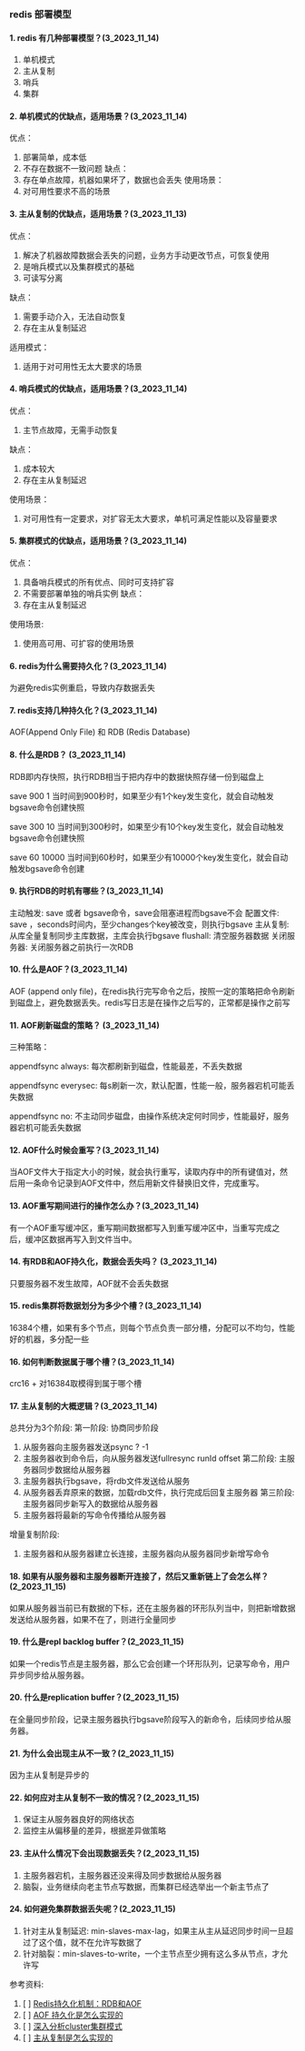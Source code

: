 ### redis 部署模型

#### 1. redis 有几种部署模型？(3_2023_11_14)
1. 单机模式
2. 主从复制
3. 哨兵
4. 集群

#### 2. 单机模式的优缺点，适用场景？(3_2023_11_14)
优点：
1. 部署简单，成本低
2. 不存在数据不一致问题
缺点：
1. 存在单点故障，机器如果坏了，数据也会丢失
使用场景：
1. 对可用性要求不高的场景


#### 3. 主从复制的优缺点，适用场景？(3_2023_11_13)
优点：
1. 解决了机器故障数据会丢失的问题，业务方手动更改节点，可恢复使用
2. 是哨兵模式以及集群模式的基础
3. 可读写分离

缺点：
1. 需要手动介入，无法自动恢复
2. 存在主从复制延迟

适用模式：
1. 适用于对可用性无太大要求的场景

#### 4. 哨兵模式的优缺点，适用场景？(3_2023_11_14)
优点：
1. 主节点故障，无需手动恢复

缺点：
1. 成本较大
2. 存在主从复制延迟

使用场景：
1. 对可用性有一定要求，对扩容无太大要求，单机可满足性能以及容量要求

#### 5. 集群模式的优缺点，适用场景？(3_2023_11_14)
优点：
1. 具备哨兵模式的所有优点、同时可支持扩容
2. 不需要部署单独的哨兵实例
缺点：
1. 存在主从复制延迟

使用场景:
1. 使用高可用、可扩容的使用场景

#### 6. redis为什么需要持久化？(3_2023_11_14)
为避免redis实例重启，导致内存数据丢失

#### 7. redis支持几种持久化？(3_2023_11_14)
AOF(Append Only File) 和 RDB (Redis Database)

#### 8. 什么是RDB？ (3_2023_11_14)
RDB即内存快照，执行RDB相当于把内存中的数据快照存储一份到磁盘上

save 900 1  当时间到900秒时，如果至少有1个key发生变化，就会自动触发bgsave命令创建快照

save 300 10  当时间到300秒时，如果至少有10个key发生变化，就会自动触发bgsave命令创建快照

save 60 10000    当时间到60秒时，如果至少有10000个key发生变化，就会自动触发bgsave命令创建


#### 9. 执行RDB的时机有哪些？(3_2023_11_14)
主动触发: save 或者 bgsave命令，save会阻塞进程而bgsave不会
配置文件: save <seconds> <changes>，seconds时间内，至少changes个key被改变，则执行bgsave
主从复制: 从库全量复制同步主库数据，主库会执行bgsave
flushall: 清空服务器数据
关闭服务器: 关闭服务器之前执行一次RDB

#### 10. 什么是AOF？(3_2023_11_14)
AOF (append only file)，在redis执行完写命令之后，按照一定的策略把命令刷新到磁盘上，避免数据丢失。redis写日志是在操作之后写的，正常都是操作之前写


#### 11. AOF刷新磁盘的策略？ (3_2023_11_14)
三种策略：

appendfsync always: 每次都刷新到磁盘，性能最差，不丢失数据

appendfsync everysec: 每s刷新一次，默认配置，性能一般，服务器宕机可能丢失数据

appendfsync no: 不主动同步磁盘，由操作系统决定何时同步，性能最好，服务器宕机可能丢失数据


#### 12. AOF什么时候会重写？(3_2023_11_14)
当AOF文件大于指定大小的时候，就会执行重写，读取内存中的所有键值对，然后用一条命令记录到AOF文件中，然后用新文件替换旧文件，完成重写。

#### 13. AOF重写期间进行的操作怎么办？(3_2023_11_14)
有一个AOF重写缓冲区，重写期间数据都写入到重写缓冲区中，当重写完成之后，缓冲区数据再写入到文件当中。

#### 14. 有RDB和AOF持久化，数据会丢失吗？ (3_2023_11_14)
只要服务器不发生故障，AOF就不会丢失数据


#### 15. redis集群将数据划分为多少个槽？(3_2023_11_14)
16384个槽，如果有多个节点，则每个节点负责一部分槽，分配可以不均匀，性能好的机器，多分配一些


#### 16. 如何判断数据属于哪个槽？(3_2023_11_14)
crc16 + 对16384取模得到属于哪个槽


#### 17. 主从复制的大概逻辑？(3_2023_11_14)
总共分为3个阶段:
第一阶段: 协商同步阶段
1. 从服务器向主服务器发送psync ? -1
2. 主服务器收到命令后，向从服务器发送fullresync runId offset
第二阶段: 主服务器同步数据给从服务器
1. 主服务器执行bgsave，将rdb文件发送给从服务
2. 从服务器丢弃原来的数据，加载rdb文件，执行完成后回复主服务器
第三阶段: 主服务器同步新写入的数据给从服务器
1. 主服务器将最新的写命令传播给从服务器

增量复制阶段:
1. 主服务器和从服务器建立长连接，主服务器向从服务器同步新增写命令

#### 18. 如果有从服务器和主服务器断开连接了，然后又重新链上了会怎么样？(2_2023_11_15)
如果从服务器当前已有数据的下标，还在主服务器的环形队列当中，则把新增数据发送给从服务器，如果不在了，则进行全量同步


#### 19. 什么是repl backlog buffer？(2_2023_11_15)
如果一个redis节点是主服务器，那么它会创建一个环形队列，记录写命令，用户异步同步给从服务器。

#### 20. 什么是replication buffer？(2_2023_11_15)
在全量同步阶段，记录主服务器执行bgsave阶段写入的新命令，后续同步给从服务器。

#### 21. 为什么会出现主从不一致？(2_2023_11_15)
因为主从复制是异步的

#### 22. 如何应对主从复制不一致的情况？(2_2023_11_15)
1. 保证主从服务器良好的网络状态
2. 监控主从偏移量的差异，根据差异做策略

#### 23. 主从什么情况下会出现数据丢失？(2_2023_11_15)
1. 主服务器宕机，主服务器还没来得及同步数据给从服务器
2. 脑裂，业务继续向老主节点写数据，而集群已经选举出一个新主节点了

#### 24. 如何避免集群数据丢失呢？(2_2023_11_15)
1. 针对主从复制延迟: min-slaves-max-lag，如果主从主从延迟同步时间一旦超过了这个值，就不在允许写数据了
2. 针对脑裂：min-slaves-to-write，一个主节点至少拥有这么多从节点，才允许写




  



参考资料:
1. [ ] [Redis持久化机制：RDB和AOF](https://juejin.cn/post/6844903939339452430)
2. [ ] [AOF 持久化是怎么实现的](https://www.xiaolincoding.com/redis/storage/aof.html#%E6%80%BB%E7%BB%93)
3. [ ] [深入分析cluster集群模式](https://www.cnblogs.com/wzh2010/p/15886799.html)
4. [ ] [主从复制是怎么实现的](https://www.xiaolincoding.com/redis/cluster/master_slave_replication.html#%E7%AC%AC%E4%B8%80%E6%AC%A1%E5%90%8C%E6%AD%A5)
